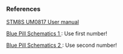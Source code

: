 ### References

[STM8S UM0817 User manual
    ](https://www.st.com/resource/en/user_manual/cd00250600.pdf)

[Blue Pill Schematics 1
    ](https://jeelabs.org/img/2016/STM32F103C8T6-DEV-BOARD-SCH.pdf) :
    Use first number!

[Blue Pill Schematics 2
    ](https://stm32duinoforum.com/forum/images/a/ae/wiki_subdomain/Bluepillpinout.gif) :
    Use second number!

